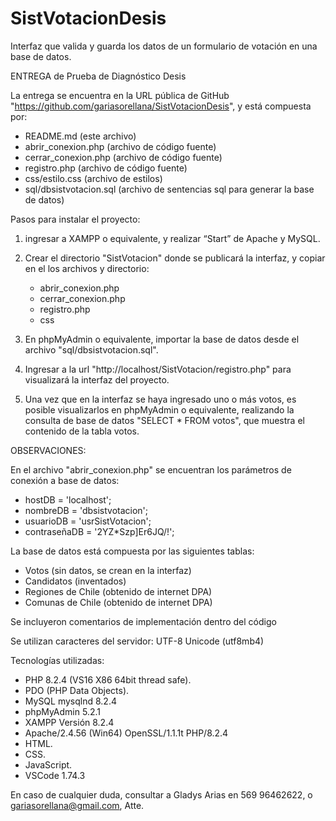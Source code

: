 # SistVotacionDesis
Interfaz que valida y guarda los datos de un formulario de votación en una base de datos.

ENTREGA de Prueba de Diagnóstico Desis 

La entrega se encuentra en la URL pública de GitHub "https://github.com/gariasorellana/SistVotacionDesis", y está compuesta por:
- README.md (este archivo)
- abrir_conexion.php (archivo de código fuente)
- cerrar_conexion.php (archivo de código fuente)
- registro.php (archivo de código fuente)
- css/estilo.css (archivo de estilos)
- sql/dbsistvotacion.sql (archivo de sentencias sql para generar la base de datos)

Pasos para instalar el proyecto:

1) ingresar a XAMPP o equivalente, y realizar “Start” de Apache y MySQL.

2) Crear el directorio "SistVotacion" donde se publicará la interfaz, y copiar en el los archivos y directorio:
   - abrir_conexion.php 
   - cerrar_conexion.php 
   - registro.php 
   - css

3) En phpMyAdmin o equivalente, importar la base de datos desde el archivo "sql/dbsistvotacion.sql".

4) Ingresar a la url "http://localhost/SistVotacion/registro.php" para visualizará la interfaz del proyecto.

5) Una vez que en la interfaz se haya ingresado uno o más votos, es posible visualizarlos en phpMyAdmin o equivalente, realizando la consulta de base de datos "SELECT * FROM votos", que muestra el contenido de la tabla votos.

OBSERVACIONES:

En el archivo "abrir_conexion.php" se encuentran los parámetros de conexión a base de datos:
- hostDB = 'localhost';
- nombreDB = 'dbsistvotacion';
- usuarioDB = 'usrSistVotacion';
- contraseñaDB = '2YZ*Szp]Er6JQ/!';

La base de datos está compuesta por las siguientes tablas:
- Votos (sin datos, se crean en la interfaz)
- Candidatos (inventados)
- Regiones de Chile (obtenido de internet DPA)
- Comunas de Chile (obtenido de internet DPA)

Se incluyeron comentarios de implementación dentro del código

Se utilizan caracteres del servidor: UTF-8 Unicode (utf8mb4)

Tecnologías utilizadas:  
- PHP 8.2.4 (VS16 X86 64bit thread safe).
- PDO (PHP Data Objects).
- MySQL mysqlnd 8.2.4
- phpMyAdmin 5.2.1
- XAMPP Versión  8.2.4
- Apache/2.4.56 (Win64) OpenSSL/1.1.1t PHP/8.2.4
- HTML.
- CSS.
- JavaScript.
- VSCode 1.74.3

En caso de cualquier duda, consultar a Gladys Arias en 569 96462622, o gariasorellana@gmail.com, Atte.
